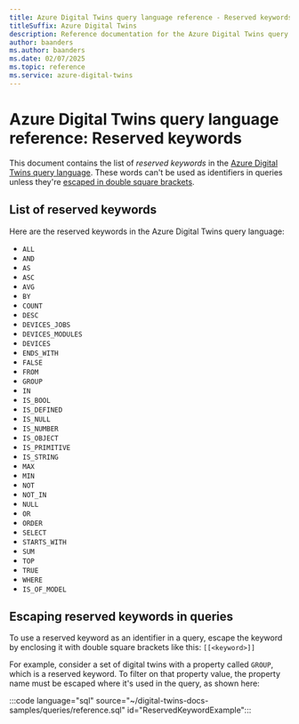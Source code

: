 ```yaml
---
title: Azure Digital Twins query language reference - Reserved keywords
titleSuffix: Azure Digital Twins
description: Reference documentation for the Azure Digital Twins query language reserved keywords
author: baanders
ms.author: baanders
ms.date: 02/07/2025
ms.topic: reference
ms.service: azure-digital-twins
---
```


# Azure Digital Twins query language reference: Reserved keywords

This document contains the list of *reserved keywords* in the [Azure Digital Twins query language](concepts-query-language.md). These words can't be used as identifiers in queries unless they're [escaped in double square brackets](#escaping-reserved-keywords-in-queries). 

## List of reserved keywords

Here are the reserved keywords in the Azure Digital Twins query language:

* `ALL`
* `AND`
* `AS`
* `ASC`
* `AVG`
* `BY`
* `COUNT`
* `DESC`
* `DEVICES_JOBS`
* `DEVICES_MODULES`
* `DEVICES`
* `ENDS_WITH`
* `FALSE`
* `FROM`
* `GROUP`
* `IN`
* `IS_BOOL`
* `IS_DEFINED`
* `IS_NULL`
* `IS_NUMBER`
* `IS_OBJECT`
* `IS_PRIMITIVE`
* `IS_STRING`
* `MAX`
* `MIN`
* `NOT`
* `NOT_IN`
* `NULL`
* `OR`
* `ORDER`
* `SELECT`
* `STARTS_WITH`
* `SUM`
* `TOP`
* `TRUE`
* `WHERE`
* `IS_OF_MODEL`

## Escaping reserved keywords in queries

To use a reserved keyword as an identifier in a query, escape the keyword by enclosing it with double square brackets like this: `[[<keyword>]]`

For example, consider a set of digital twins with a property called `GROUP`, which is a reserved keyword. To filter on that property value, the property name must be escaped where it's used in the query, as shown here:

:::code language="sql" source="~/digital-twins-docs-samples/queries/reference.sql" id="ReservedKeywordExample":::